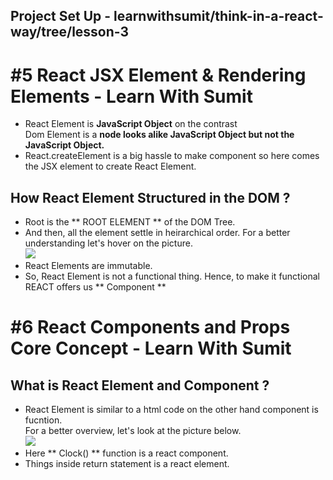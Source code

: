 ## Project Set Up - **learnwithsumit/think-in-a-react-way/tree/lesson-3**
# #5 React JSX Element & Rendering Elements - Learn With Sumit
 
 - React Element is **JavaScript Object** on the contrast <br/>Dom Element is a **node looks alike JavaScript Object but not the JavaScript Object.**
 - React.createElement is a big hassle to make component so here comes the JSX element to create React Element.

## How React Element Structured in the DOM ?

- Root is the ** ROOT ELEMENT ** of the DOM Tree.
- And then, all the element settle in heirarchical order. For a better understanding let's hover on the picture.  
![](../asset/images/image5.png)
- React Elements are immutable.
- So, React Element is not a functional thing. Hence, to make it functional REACT offers us ** Component **

# #6 React Components and Props Core Concept - Learn With Sumit

## What is React Element and Component ? 

- React Element is similar to a html code on the other hand component is fucntion.  
For a better overview, let's look at the picture below.  
![](../asset/images/image006.png)  
- Here ** Clock() ** function is a react component.
- Things inside return statement is a react element.

